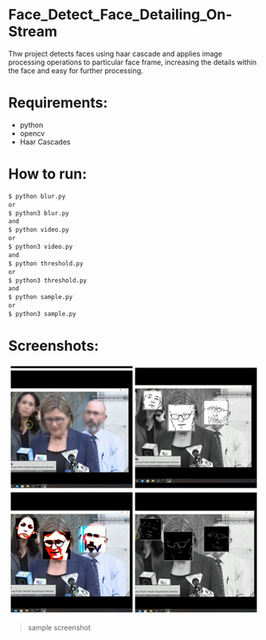 # Face_Detect_Face_Detailing_On-Stream
Thw project detects faces using haar cascade and applies image processing operations to particular face frame, increasing the details within the face and easy for further processing.
# Requirements:
- python
- opencv
- Haar Cascades
# How to run:
```sh
$ python blur.py
or
$ python3 blur.py
and
$ python video.py
or
$ python3 video.py
and
$ python threshold.py
or
$ python3 threshold.py
and
$ python sample.py
or
$ python3 sample.py
```
# Screenshots:
![](https://github.com/vanu98/Face_Detect_Face_Detailing_On-Stream/blob/master/Face_detect_face_detail_processing/Output/screenshot.jpg)
> sample screenshot
